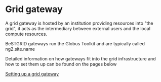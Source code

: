 # Grid gateway

A grid gateway is hosted by an institution providing resources into "the grid", it acts as the intermediary between external users and the local compute resources.

BeSTGRID gateways run the Globus Toolkit and are typically called ng2.site.name 

Detailed information on how gateways fit into the grid infrastructure and how to set them up can be found on the pages below

[Setting up a grid gateway](setting-up-a-grid-gateway.md)
